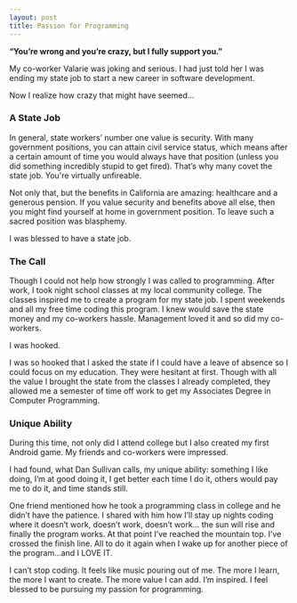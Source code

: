 ```yaml
---
layout: post
title: Passion for Programming
---
```


<b>“You’re wrong and you’re crazy, but I fully support you.”</b>

My co-worker Valarie was joking and serious. I had just told her I was ending my state job to start a new career in software development.

Now I realize how crazy that might have seemed...

<h3>A State Job</h3>
In general, state workers’ number one value is security. With many government positions, you can attain civil service status, which means after a certain amount of time you would always have that position (unless you did something incredibly stupid to get fired). That’s why many covet the state job. You're virtually unfireable.

Not only that, but the benefits in California are amazing: healthcare and a generous pension. If you value security and benefits above all else, then you might find yourself at home in government position. To leave such a sacred position was blasphemy.

I was blessed to have a state job.

<h3>The Call</h3>
Though I could not help how strongly I was called to programming. After work, I took night school classes at my local community college. The classes inspired me to create a program for my state job. I spent weekends and all my free time coding this program. I knew would save the state money and my co-workers hassle. Management loved it and so did my co-workers.

I was hooked.

I was so hooked that I asked the state if I could have a leave of absence so I could focus on my education. They were hesitant at first. Though with all the value I brought the state from the classes I already completed, they allowed me a semester of time off work to get my Associates Degree in Computer Programming.

<h3>Unique Ability</h3>
During this time, not only did I attend college but I also created my first Android game. My friends and co-workers were impressed.

I had found, what Dan Sullivan calls, my unique ability: something I like doing, I’m at good doing it, I get better each time I do it, others would pay me to do it, and time stands still.

One friend mentioned how he took a programming class in college and he didn’t have the patience. I shared with him how I’ll stay up nights coding where it doesn’t work, doesn’t work, doesn’t work… the sun will rise and finally the program works. At that point I’ve reached the mountain top. I’ve crossed the finish line. All to do it again when I wake up for another piece of the program…and I LOVE IT.

I can’t stop coding. It feels like music pouring out of me. The more I learn, the more I want to create. The more value I can add. I’m inspired. I feel blessed to be pursuing my passion for programming.

